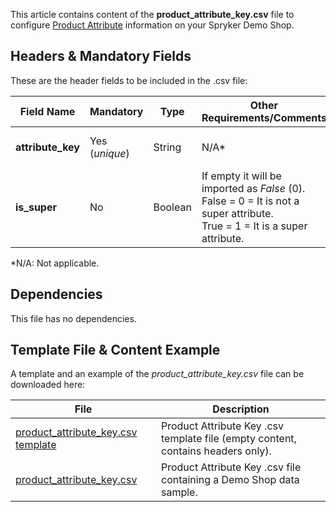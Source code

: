 This article contains content of the **product_attribute_key.csv** file to configure [Product Attribute](https://documentation.spryker.com/docs/product-attributes) information on your Spryker Demo Shop.

## Headers & Mandatory Fields 
These are the header fields to be included in the .csv file:

| Field Name | Mandatory | Type | Other Requirements/Comments | Description |
| --- | --- | --- | --- | --- |
| **attribute_key** | Yes (*unique*) | String |N/A* | Product attribute key name. |
| **is_super** | No | Boolean |If empty it will be imported as *False* (0).<br>False = 0 = It is not a super attribute.<br>True = 1 = It is a super attribute. | Indicates whether it is a super attribute or not.  |
*N/A: Not applicable.

## Dependencies
This file has no dependencies.

## Template File & Content Example
A template and an example of the *product_attribute_key.csv*  file can be downloaded here:

| File | Description |
| --- | --- |
| [product_attribute_key.csv template](https://spryker.s3.eu-central-1.amazonaws.com/docs/Developer+Guide/Back-End/Data+Manipulation/Data+Ingestion/Data+Import/Data+Import+Categories/Catalog+Setup/Products/Template+product_attribute_key.csv) | Product Attribute Key .csv template file (empty content, contains headers only). |
| [product_attribute_key.csv](https://spryker.s3.eu-central-1.amazonaws.com/docs/Developer+Guide/Back-End/Data+Manipulation/Data+Ingestion/Data+Import/Data+Import+Categories/Catalog+Setup/Products/product_attribute_key.csv) | Product Attribute Key .csv file containing a Demo Shop data sample. |
